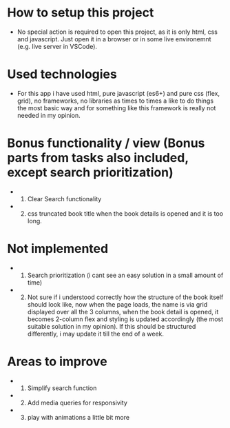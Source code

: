 # How to setup this project

- No special action is required to open this project, as it is only html, css and javascript. Just open it in a browser or in some live environemnt (e.g. live server in VSCode).

# Used technologies

- For this app i have used html, pure javascript (es6+) and pure css (flex, grid), no frameworks, no libraries as times to times a like to do things the most basic way and for something like this framework is really not needed in my opinion.

# Bonus functionality / view (Bonus parts from tasks also included, except search prioritization)

- 1. Clear Search functionality
- 2. css truncated book title when the book details is opened and it is too long.

# Not implemented
- 1. Search prioritization (i cant see an easy solution in a small amount of time)
- 2. Not sure if i understood correctly how the structure of the book itself should look like, now when the page loads, the name is via grid displayed over all the 3 columns, when the book detail is opened, it becomes 2-column flex and styling is updated accordingly (the most suitable solution in my opinion). If this should be structured differently, i may update it till the end of a week.

# Areas to improve
- 1. Simplify search function
- 2. Add media queries for responsivity
- 3. play with animations a little bit more

